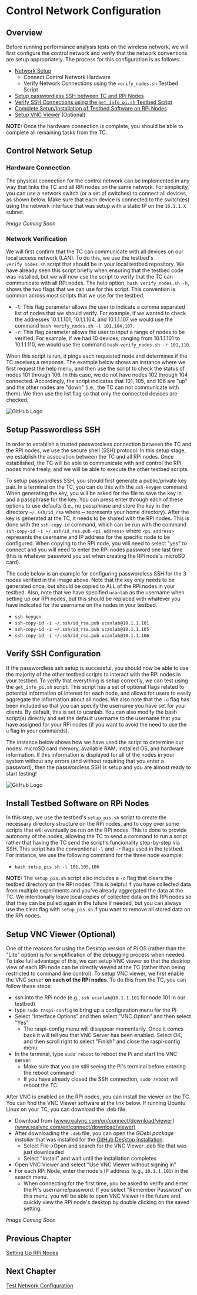 # Control Network Configuration
## Overview
Before running performance analysis tests on the wireless network, we will first configure the control network and verify that the network conventions are setup appropriately. The process for this configuration is as follows:
* [Network Setup](https://github.com/UCaNLabUMB/Testbed_Controller/blob/main/Documentation/Config_Control_Net.md#control-network-setup)
  - Connect Control Network Hardware
  - Verify Network Connections using the `verify_nodes.sh` Testbed Script
* [Setup passwordless SSH between TC and RPi Nodes](https://github.com/UCaNLabUMB/Testbed_Controller/blob/main/Documentation/Config_Control_Net.md#setup-passwordless-ssh)
* [Verify SSH Connections using the `get_info_pi.sh` Testbed Script](https://github.com/UCaNLabUMB/Testbed_Controller/blob/main/Documentation/Config_Control_Net.md#verify-ssh-configuration)
* [Complete Setup/Installation of Testbed Software on RPi Nodes](https://github.com/UCaNLabUMB/Testbed_Controller/blob/main/Documentation/Config_Control_Net.md#install-testbed-software-on-rpi-nodes)
* [Setup VNC Viewer](https://github.com/UCaNLabUMB/Testbed_Controller/blob/main/Documentation/Config_Control_Net.md#setup-vnc-viewer-optional) (Optional)

**NOTE:** Once the hardware connection is complete, you should be able to complete all remaining tasks from the TC.


## Control Network Setup

### Hardware Connection
The physical connection for the control network can be implemented in any way that links the TC and all RPi nodes on the same network. For simplicity, you can use a network switch (or a set of switches) to connect all devices, as shown below. Make sure that each device is connected to the switch(es) using the network interface that was setup with a static IP on the `10.1.1.X` subnet.

_Image Coming Soon_


### Network Verification
We will first confirm that the TC can communicate with all devices on our local access network (LAN). To do this, we use the testbed's `verify_nodes.sh` script that should be in your local testbed repository. We have already seen this script briefly when ensuring that the testbed code was installed, but we will now use the script to verify that the TC can communicate with all RPi nodes. The help option, `bash verify_nodes.sh -h`, shows the two flags that we can use for this script. This convention is common across most scripts that we use for the testbed.
* `-l`: This flag parameter allows the user to indicate a comma separated list of nodes that we should verify. For example, if we wanted to check the addresses 10.1.1.101, 10.1.1.104, and 10.1.1.107 we would use the command `bash verify_nodes.sh -l 101,104,107`.
* `-r`: This flag parameter allows the user to input a range of nodes to be verified. For example, if we had 10 devices, ranging from 10.1.1.101 to 10.1.1.110, we would use the command `bash verify_nodes.sh -r 101,110`.

When this script is run, it pings each requested node and determines if the TC receives a response. The example below shows an instance where we first request the help menu, and then use the script to check the status of nodes 101 through 106. In this case, we do not have nodes 102 through 104 connected. Accordingly, the script indicates that 101, 105, and 106 are "up" and the other nodes are "down" (i.e., the TC can not communicate with them). We then use the list flag so that only the connected devices are checked.

![GitHub Logo](Images/verify_nodes_full.png)


## Setup Passwordless SSH
In order to establish a trusted passwordless connection between the TC and the RPi nodes, we use the secure shell (SSH) protocol. In this setup stage, we establish the association between the TC and all RPi nodes. Once established, the TC will be able to communicate with and control the RPi nodes more freely, and we will be able to execute the other testbed scripts. 

To setup passwordless SSH, you should first generate a public/private key pair. In a terminal on the TC, you can do this with the `ssh-keygen` command. When generating the key, you will be asked for the file to save the key in and a passphrase for the key. You can press enter through each of these options to use defaults (i.e., no passphrase and store the key in the directory `~/.ssh/id_rsa` where ~ represents your home directory). After the key is generated at the TC, it needs to be shared with the RPi nodes. This is done with the `ssh-copy-id` command, which can be run with the command `ssh-copy-id -i ~/.ssh/id_rsa.pub <pi address>` where `<pi address>` represents the username and IP address for the specific node to be configured. When copying to the RPi node, you will need to select "yes" to connect and you will need to enter the RPi nodes password one last time (this is whatever password you set when creating the RPi node's microSD card). 

The code below is an example for configuring passwordless SSH for the 3 nodes verified in the image above. Note that the key only needs to be generated once, but should be copied to ALL of the RPi nodes in your testbed. Also, note that we have specified `ucanlab` as the username when setting up our RPi nodes, but this should be replaced with whatever you have indicated for the username on the nodes in your testbed.
* `ssh-keygen`
* `ssh-copy-id -i ~/.ssh/id_rsa.pub ucanlab@10.1.1.101`
* `ssh-copy-id -i ~/.ssh/id_rsa.pub ucanlab@10.1.1.105`
* `ssh-copy-id -i ~/.ssh/id_rsa.pub ucanlab@10.1.1.106`


## Verify SSH Configuration
If the passwordless ssh setup is successful, you should now be able to use the majority of the other testbed scripts to interact with the RPi nodes in your testbed. To verify that everything is setup correctly, we can test using the `get_info_pi.sh` script. This script has a set of optional flags related to potential information of interest for each node, and allows for users to easily aggregate the information about all nodes. We also note that the `-u` flag has been included so that you can specify the username you have set for your clients. By default, this is set to ucanlab. You can also modify the bash script(s) directly and set the default username to the username that you have assigned for your RPi nodes (if you want to avoid the need to use the `-u` flag in your commands).

The instance below shows how we have used the script to determine our nodes' microSD card memory, available RAM, installed OS, and hardware information. If this information is displayed for all of the nodes in your system without any errors (and without requiring that you enter a password), then the passwordless SSH is setup and you are almost ready to start testing!

![GitHub Logo](Images/get_info_pi.png)


## Install Testbed Software on RPi Nodes
In this step, we use the testbed's `setup_pis.sh` script to create the necessary directory structure on the RPi nodes, and to copy over some scripts that will eventually be run on the RPi nodes. This is done to provide autonomy of the nodes, allowing the TC to send a command to run a script rather that having the TC send the script's funcionality step-by-step via SSH. This script has the conventional `-l` and `-r` flags used in the testbed. For instance, we use the following command for the three node example:
* `bash setup_pis.sh -l 101,105,106`

**NOTE:** The `setup_pis.sh` script also includes a `-c` flag that clears the testbed directory on the RPi nodes. This is helpful if you have collected data from multiple experiments and you've already aggregated the data at the TC. We intentionally leave local copies of collected data on the RPi nodes so that they can be pulled again in the future if needed, but you can always use the clear flag with `setup_pis.sh` if you want to remove all stored data on the RPi nodes.


## Setup VNC Viewer (Optional)
One of the reasons for using the Desktop version of Pi OS (rather than the "Lite" option) is for simplification of the debugging process when needed. To take full advantage of this, we can setup VNC viewer so that the desktop view of each RPi node can be directly viewed at the TC (rather than being restricted to command line control). To setup VNC viewer, we first enable the VNC server **on each of the RPi nodes**. To do this from the TC, you can follow these steps:
* ssh into the RPi node (e.g., `ssh ucanlab@10.1.1.101` for node 101 in our testbed)
* type `sudo raspi-config` to bring up a configuration menu for the Pi
* Select "Interface Options" and then select "VNC Option" and then select "Yes" 
  - The raspi-config menu will disappear momentarily. Once it comes back it will tell you that VNC Server has been enabled. Select OK, and then scroll right to select "Finish" and close the raspi-config menu.
* In the terminal, type `sudo reboot` to reboot the Pi and start the VNC server.
  - Make sure that you are still seeing the Pi's terminal before entering the reboot command! 
  - If you have already closed the SSH connection, `sudo reboot` will reboot the TC.

After VNC is enabled on the RPi nodes, you can install the viewer on the TC. You can find the VNC Viewer software at the link below. If running Ubuntu Linux on your TC, you can download the .deb file.
* Download from [www.realvnc.com/en/connect/download/viewer](www.realvnc.com/en/connect/download/viewer)
* After downloading the `.deb` file, you can open the _GDebi package installer_ that was installed for the [GitHub Desktop installation](https://github.com/UCaNLabUMB/Testbed_Controller/blob/main/Documentation/Setup_TC.md#testbed-code-setup).
  - Select File->Open and search for the VNC Viewer .deb file that was just downloaded
  - Select "Install" and wait until the installation completes
* Open VNC Viewer and select "Use VNC Viewer without signing in" 
* For each RPi Node, enter the node's IP address (e.g., `10.1.1.101`) in the search menu.
  - When connecting for the first time, you be asked to verify and enter the Pi's username/password. If you select "Remember Password" on this menu, you will be able to open VNC Viewer in the future and quickly view the RPi node's desktop by double clicking on the saved setting.

_Image Coming Soon_


## Previous Chapter
[Setting Up RPi Nodes](https://github.com/UCaNLabUMB/Testbed_Controller/blob/main/Documentation/Setup_RPi_Node.md)

## Next Chapter
[Test Network Configuration](https://github.com/UCaNLabUMB/Testbed_Controller/blob/main/Documentation/Config_Test_Net.md)